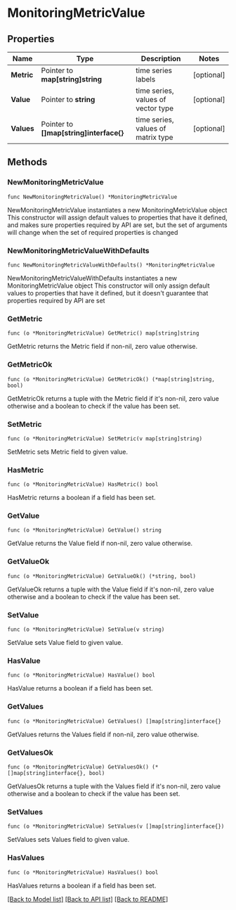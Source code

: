 # MonitoringMetricValue

## Properties

Name | Type | Description | Notes
------------ | ------------- | ------------- | -------------
**Metric** | Pointer to **map[string]string** | time series labels | [optional] 
**Value** | Pointer to **string** | time series, values of vector type | [optional] 
**Values** | Pointer to **[]map[string]interface{}** | time series, values of matrix type | [optional] 

## Methods

### NewMonitoringMetricValue

`func NewMonitoringMetricValue() *MonitoringMetricValue`

NewMonitoringMetricValue instantiates a new MonitoringMetricValue object
This constructor will assign default values to properties that have it defined,
and makes sure properties required by API are set, but the set of arguments
will change when the set of required properties is changed

### NewMonitoringMetricValueWithDefaults

`func NewMonitoringMetricValueWithDefaults() *MonitoringMetricValue`

NewMonitoringMetricValueWithDefaults instantiates a new MonitoringMetricValue object
This constructor will only assign default values to properties that have it defined,
but it doesn't guarantee that properties required by API are set

### GetMetric

`func (o *MonitoringMetricValue) GetMetric() map[string]string`

GetMetric returns the Metric field if non-nil, zero value otherwise.

### GetMetricOk

`func (o *MonitoringMetricValue) GetMetricOk() (*map[string]string, bool)`

GetMetricOk returns a tuple with the Metric field if it's non-nil, zero value otherwise
and a boolean to check if the value has been set.

### SetMetric

`func (o *MonitoringMetricValue) SetMetric(v map[string]string)`

SetMetric sets Metric field to given value.

### HasMetric

`func (o *MonitoringMetricValue) HasMetric() bool`

HasMetric returns a boolean if a field has been set.

### GetValue

`func (o *MonitoringMetricValue) GetValue() string`

GetValue returns the Value field if non-nil, zero value otherwise.

### GetValueOk

`func (o *MonitoringMetricValue) GetValueOk() (*string, bool)`

GetValueOk returns a tuple with the Value field if it's non-nil, zero value otherwise
and a boolean to check if the value has been set.

### SetValue

`func (o *MonitoringMetricValue) SetValue(v string)`

SetValue sets Value field to given value.

### HasValue

`func (o *MonitoringMetricValue) HasValue() bool`

HasValue returns a boolean if a field has been set.

### GetValues

`func (o *MonitoringMetricValue) GetValues() []map[string]interface{}`

GetValues returns the Values field if non-nil, zero value otherwise.

### GetValuesOk

`func (o *MonitoringMetricValue) GetValuesOk() (*[]map[string]interface{}, bool)`

GetValuesOk returns a tuple with the Values field if it's non-nil, zero value otherwise
and a boolean to check if the value has been set.

### SetValues

`func (o *MonitoringMetricValue) SetValues(v []map[string]interface{})`

SetValues sets Values field to given value.

### HasValues

`func (o *MonitoringMetricValue) HasValues() bool`

HasValues returns a boolean if a field has been set.


[[Back to Model list]](../README.md#documentation-for-models) [[Back to API list]](../README.md#documentation-for-api-endpoints) [[Back to README]](../README.md)


